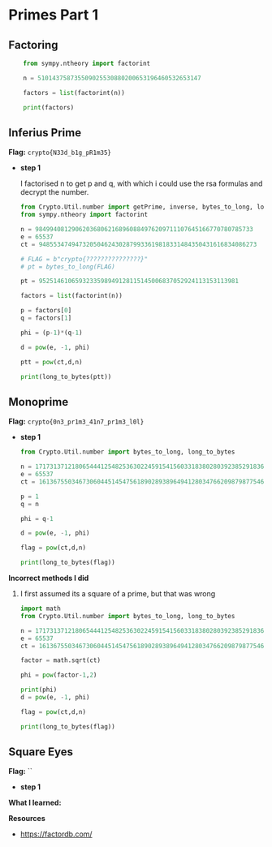 # Primes Part 1


## Factoring

```python
    from sympy.ntheory import factorint

    n = 510143758735509025530880200653196460532653147

    factors = list(factorint(n))

    print(factors)
```

## Inferius Prime

**Flag:** `crypto{N33d_b1g_pR1m35}`

- **step 1**

    I factorised n to get p and q, with which i could use the rsa formulas and decrypt the number.

    ```python
    from Crypto.Util.number import getPrime, inverse, bytes_to_long, long_to_bytes, GCD
    from sympy.ntheory import factorint

    n = 984994081290620368062168960884976209711107645166770780785733
    e = 65537
    ct = 948553474947320504624302879933619818331484350431616834086273

    # FLAG = b"crypto{???????????????}"
    # pt = bytes_to_long(FLAG)

    pt = 9525146106593233598949128115145006837052924113153113981

    factors = list(factorint(n))

    p = factors[0]
    q = factors[1]

    phi = (p-1)*(q-1)

    d = pow(e, -1, phi)

    ptt = pow(ct,d,n)

    print(long_to_bytes(ptt))

    ```

## Monoprime

**Flag:**  `crypto{0n3_pr1m3_41n7_pr1m3_l0l}`

- **step 1**

    ```python
    from Crypto.Util.number import bytes_to_long, long_to_bytes

    n = 171731371218065444125482536302245915415603318380280392385291836472299752747934607246477508507827284075763910264995326010251268493630501989810855418416643352631102434317900028697993224868629935657273062472544675693365930943308086634291936846505861203914449338007760990051788980485462592823446469606824421932591                                                                  
    e = 65537
    ct = 161367550346730604451454756189028938964941280347662098798775466019463375610700074840105776873791605070092554650190486030367121011578171525759600774739890458414593857709994072516290998135846956596662071379067305011746842247628316996977338024343628757374524136260758515864509435302781735938531030576289086798942  

    p = 1
    q = n

    phi = q-1

    d = pow(e, -1, phi)

    flag = pow(ct,d,n)

    print(long_to_bytes(flag))

    ```

**Incorrect methods I did**

1. I first assumed its a square of a prime, but that was wrong

    ```python
    import math
    from Crypto.Util.number import bytes_to_long, long_to_bytes

    n = 171731371218065444125482536302245915415603318380280392385291836472299752747934607246477508507827284075763910264995326010251268493630501989810855418416643352631102434317900028697993224868629935657273062472544675693365930943308086634291936846505861203914449338007760990051788980485462592823446469606824421932591                                                                  
    e = 65537
    ct = 161367550346730604451454756189028938964941280347662098798775466019463375610700074840105776873791605070092554650190486030367121011578171525759600774739890458414593857709994072516290998135846956596662071379067305011746842247628316996977338024343628757374524136260758515864509435302781735938531030576289086798942  

    factor = math.sqrt(ct)

    phi = pow(factor-1,2)

    print(phi)
    d = pow(e, -1, phi)

    flag = pow(ct,d,n)

    print(long_to_bytes(flag))
    ```

## Square Eyes

**Flag:**  ``

- **step 1**


**What I learned:**



**Resources**

- https://factordb.com/